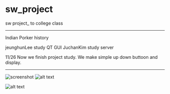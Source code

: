 # sw_project
sw project_ to college class

************************************************************
Indian Porker history

jeunghunLee study QT GUI
JuchanKim   study server 

11/26
Now we finish project study. 
We make simple up down buttoon and display.

*************************************************************
![screenshot](1127_GUI.PNG.png)
![alt text](https://sn3301files.storage.live.com/y4pm25lK2pBw-o6HzwdtuDcI2qZLM9y_QQQEoyBTBwtOfNF6TWyY0_Ff0NCdv8iHs2B-yPQRUv4ldMmJkMeP0N72IplQdJWTQUWg1m-42Qd3C6SW39SlWxvte4XjioRD7DA8kuMQaokL19O8i7RvBg_OsnI9n9toQ4e2W677z6ZVTyy08zu2FAKPM_kB1dm5siT/1127_GUI.PNG?psid=1&width=509&height=425)


![alt text](https://sn3301files.storage.live.com/y4pm25lK2pBw-o6HzwdtuDcI2qZLM9y_QQQEoyBTBwtOfNF6TWyY0_Ff0NCdv8iHs2B-yPQRUv4ldMmJkMeP0N72IplQdJWTQUWg1m42Qd3C6SW39SlWxvte4XjioRD7DA8kuMQaokL19O8i7RvBg_OsnI9n9toQ4e2W677z6ZVTyy08zu2FAKPM_kB1dm5siT/1127_GUI.PNG?psid=1&width=509&height=425)
